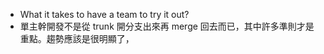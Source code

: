 - What it takes to have a team to try it out?
- 單主幹開發不是從 trunk 開分支出來再 merge 回去而已，其中許多準則才是重點。趨勢應該是很明顯了，